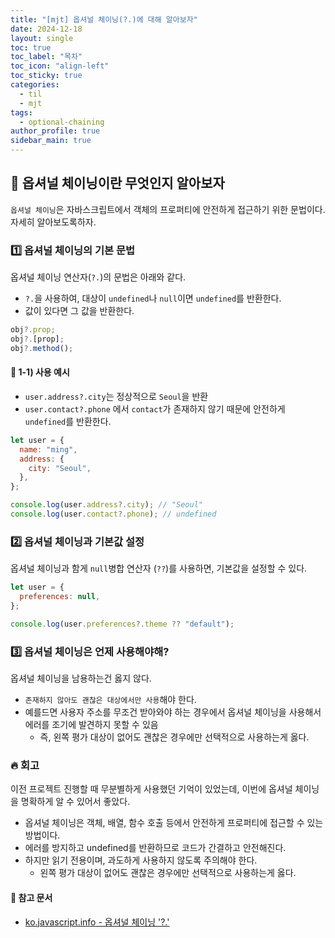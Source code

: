 ```yaml
---
title: "[mjt] 옵셔널 체이닝(?.)에 대해 알아보자"
date: 2024-12-18
layout: single
toc: true
toc_label: "목차"
toc_icon: "align-left"
toc_sticky: true
categories:
  - til
  - mjt
tags:
  - optional-chaining
author_profile: true
sidebar_main: true
---
```


## :ledger: 옵셔널 체이닝이란 무엇인지 알아보자

`옵셔널 체이닝`은 자바스크립트에서 객체의 프로퍼티에 안전하게 접근하기 위한 문법이다. 자세히 알아보도록하자.

### :one: 옵셔널 체이닝의 기본 문법

옵셔널 체이닝 연산자(`?.`)의 문법은 아래와 같다.

- `?.`을 사용하여, 대상이 `undefined`나 `null`이면 `undefined`를 반환한다.
- 값이 있다면 그 값을 반환한다.

```javascript
obj?.prop;
obj?.[prop];
obj?.method();
```

#### :pushpin: 1-1) 사용 예시

- `user.address?.city`는 정상적으로 `Seoul`을 반환
- `user.contact?.phone` 에서 `contact`가 존재하지 않기 때문에 안전하게 `undefined`를 반환한다.

```javascript
let user = {
  name: "ming",
  address: {
    city: "Seoul",
  },
};

console.log(user.address?.city); // "Seoul"
console.log(user.contact?.phone); // undefined
```

### :two: 옵셔널 체이닝과 기본값 설정

옵셔널 체이닝과 함게 `null`병합 연산자 (`??`)를 사용하면, 기본값을 설정할 수 있다.

```javascript
let user = {
  preferences: null,
};

console.log(user.preferences?.theme ?? "default");
```

### :three: 옵셔널 체이닝은 언제 사용해야해?

옵셔널 체이닝을 남용하는건 옳지 않다.

- `존재하지 않아도 괜찮은 대상에서만 사용`해야 한다.
- 예를드면 사용자 주소를 무조건 받아와야 하는 경우에서 옵셔널 체이닝을 사용해서 에러를 조기에 발견하지 못할 수 있음
  - 즉, 왼쪽 평가 대상이 없어도 괜찮은 경우에만 선택적으로 사용하는게 옳다.

### :fire: 회고

이전 프로젝트 진행할 때 무분별하게 사용했던 기억이 있었는데, 이번에 옵셔널 체이닝을 명확하게 알 수 있어서 좋았다.

- 옵셔널 체이닝은 객체, 배열, 함수 호출 등에서 안전하게 프로퍼티에 접근할 수 있는 방법이다.
- 에러를 방지하고 undefined를 반환하므로 코드가 간결하고 안전해진다.
- 하지만 읽기 전용이며, 과도하게 사용하지 않도록 주의해야 한다.
  - 왼쪽 평가 대상이 없어도 괜찮은 경우에만 선택적으로 사용하는게 옳다.

#### :pushpin: 참고 문서

- [ko.javascript.info - 옵셔널 체이닝 '?.'](https://ko.javascript.info/optional-chaining)
